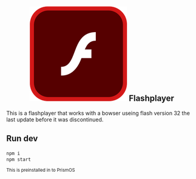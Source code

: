 <h2 align="center">
  <img src="./icon.png">
  Flashplayer
</h2>

This is a flashplayer that works with a bowser useing flash version 32 the last update before it was discontinued.

## Run dev

```
npm i
npm start
```

<sup>This is preinstalled in to PrismOS</sub>
